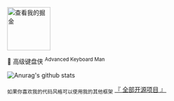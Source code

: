 <a href="https://juejin.im/user/57c9a80379bc440063f3e0dc/posts">
<img src="https://raw.githubusercontent.com/liangjingkanji/liangjingkanji/master/img/juejin.svg" alt="查看我的掘金" width="100" height="100"/>
</a>


🍵 高级键盘侠 <sup>Advanced Keyboard Man</sup> 

![Anurag's github stats](https://github-readme-stats.vercel.app/api?username=liangjingkanji&count_private=true)


<sub>如果你喜欢我的代码风格可以使用我的其他框架</sub> [『 全部开源项目 』](https://github.com/liangjingkanji?tab=repositories) 
